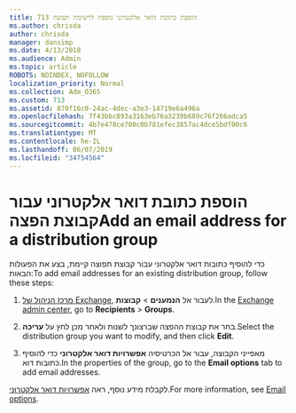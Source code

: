 ```yaml
---
title: 713 הוספת כתובת דואר אלקטרוני נוספת לרשימת תפוצה
ms.author: chrisda
author: chrisda
manager: dansimp
ms.date: 4/13/2018
ms.audience: Admin
ms.topic: article
ROBOTS: NOINDEX, NOFOLLOW
localization_priority: Normal
ms.collection: Adm_O365
ms.custom: 713
ms.assetid: 870f16c0-24ac-4dec-a3e3-14719e6a496a
ms.openlocfilehash: 7f43bbc893a3163eb76a3239b689c76f266adca5
ms.sourcegitcommit: 4b7e478ce700c0b781efec3857ac4dce5bdf00c6
ms.translationtype: MT
ms.contentlocale: he-IL
ms.lasthandoff: 06/07/2019
ms.locfileid: "34754564"
---
```

# <a name="add-an-email-address-for-a-distribution-group"></a><span data-ttu-id="f7a4f-102">הוספת כתובת דואר אלקטרוני עבור קבוצת הפצה</span><span class="sxs-lookup"><span data-stu-id="f7a4f-102">Add an email address for a distribution group</span></span>

<span data-ttu-id="f7a4f-103">כדי להוסיף כתובות דואר אלקטרוני עבור קבוצת תפוצה קיימת, בצע את הפעולות הבאות:</span><span class="sxs-lookup"><span data-stu-id="f7a4f-103">To add email addresses for an existing distribution group, follow these steps:</span></span>

1. <span data-ttu-id="f7a4f-104">[מרכז הניהול של Exchange](https://outlook.office365.com/ecp/), לעבור אל **הנמענים** \> **קבוצות**.</span><span class="sxs-lookup"><span data-stu-id="f7a4f-104">In the [Exchange admin center](https://outlook.office365.com/ecp/), go to **Recipients** \> **Groups**.</span></span>

2. <span data-ttu-id="f7a4f-105">בחר את קבוצת ההפצה שברצונך לשנות ולאחר מכן לחץ על **עריכה**.</span><span class="sxs-lookup"><span data-stu-id="f7a4f-105">Select the distribution group you want to modify, and then click **Edit**.</span></span>

3. <span data-ttu-id="f7a4f-106">מאפייני הקבוצה, עבור אל הכרטיסיה **אפשרויות דואר אלקטרוני** כדי להוסיף כתובות דוא.</span><span class="sxs-lookup"><span data-stu-id="f7a4f-106">In the properties of the group, go to the **Email options** tab to add email addresses.</span></span> 

<span data-ttu-id="f7a4f-107">לקבלת מידע נוסף, ראה [אפשרויות דואר אלקטרוני](https://technet.microsoft.com/library/bb124513.aspx#emailoptions).</span><span class="sxs-lookup"><span data-stu-id="f7a4f-107">For more information, see [Email options](https://technet.microsoft.com/library/bb124513.aspx#emailoptions).</span></span>
